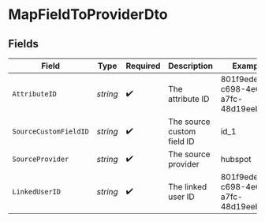 # MapFieldToProviderDto


## Fields

| Field                                | Type                                 | Required                             | Description                          | Example                              |
| ------------------------------------ | ------------------------------------ | ------------------------------------ | ------------------------------------ | ------------------------------------ |
| `AttributeID`                        | *string*                             | :heavy_check_mark:                   | The attribute ID                     | 801f9ede-c698-4e66-a7fc-48d19eebaa4f |
| `SourceCustomFieldID`                | *string*                             | :heavy_check_mark:                   | The source custom field ID           | id_1                                 |
| `SourceProvider`                     | *string*                             | :heavy_check_mark:                   | The source provider                  | hubspot                              |
| `LinkedUserID`                       | *string*                             | :heavy_check_mark:                   | The linked user ID                   | 801f9ede-c698-4e66-a7fc-48d19eebaa4f |